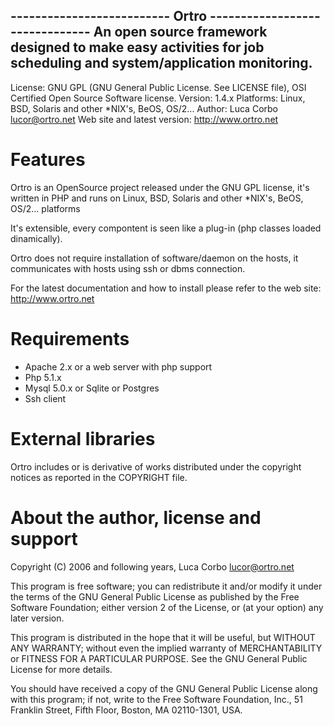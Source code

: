  -------------------------- Ortro -------------------------------
An open source framework designed to make easy activities
for job scheduling and system/application monitoring.
 ----------------------------------------------------------------

License: GNU GPL (GNU General Public License. See LICENSE file),
         OSI Certified Open Source Software license.
Version: 1.4.x
Platforms: Linux, BSD, Solaris and other *NIX's, BeOS, OS/2...
Author: Luca Corbo <lucor@ortro.net>
Web site and latest version: http://www.ortro.net

Features
========

Ortro is an OpenSource project released under the GNU GPL license, 
it's written in PHP and runs on Linux, BSD, Solaris and other *NIX's, BeOS,
OS/2... platforms

It's extensible, every compontent is seen like a plug-in 
(php classes loaded dinamically).

Ortro does not require installation of software/daemon on the hosts, 
it communicates with hosts using ssh or dbms connection.

For the latest documentation and how to install please refer to the web site:
http://www.ortro.net

Requirements
============

- Apache 2.x or a web server with php support
- Php 5.1.x
- Mysql 5.0.x or Sqlite or Postgres
- Ssh client

External libraries
==================

Ortro includes or is derivative of works distributed under the copyright 
notices as reported in the COPYRIGHT file.

About the author, license and support
=====================================
Copyright (C) 2006 and following years, Luca Corbo <lucor@ortro.net>

This program is free software; you can redistribute it and/or
modify it under the terms of the GNU General Public License
as published by the Free Software Foundation; either version 2
of the License, or (at your option) any later version.

This program is distributed in the hope that it will be useful,
but WITHOUT ANY WARRANTY; without even the implied warranty of
MERCHANTABILITY or FITNESS FOR A PARTICULAR PURPOSE.  See the
GNU General Public License for more details.

You should have received a copy of the GNU General Public License
along with this program; if not, write to the Free Software
Foundation, Inc., 51 Franklin Street, Fifth Floor, Boston, MA  02110-1301, USA.
